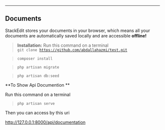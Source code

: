 ----------


Documents
-------------

StackEdit stores your documents in your browser, which means all your documents are automatically saved locally and are accessible **offline!**

> **Installation:**
Run this command on a terminal
>   <code> git clone https://github.com/abdallahazmi/test.git </code> 

>  <code>composer install </code>

> <code>php artisan migrate</code>

>  <code>php artisan db:seed</code>

**To Show Api Documention **

Run this command on a terminal
>   <code>php artisan serve </code>

Then you can access by this uri

http://127.0.0.1:8000/api/documentation



